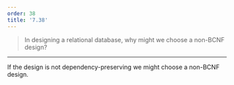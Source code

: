 ```yaml
---
order: 38
title: '7.38'
---
```

> In designing a relational database, why might we choose a non-BCNF design? 

--------------------------------

If the design is not dependency-preserving we might choose a non-BCNF design. 